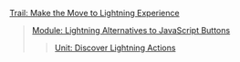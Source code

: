 [Trail: Make the Move to Lightning Experience](https://trailhead.salesforce.com/content/learn/trails/lex_admin_migration)
> [Module: Lightning Alternatives to JavaScript Buttons](https://trailhead.salesforce.com/content/learn/modules/lex_javascript_button_migration)
>> [Unit: Discover Lightning Actions](https://trailhead.salesforce.com/content/learn/modules/lex_javascript_button_migration/javascript_buttons_to_lightning_actions)
